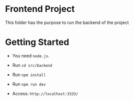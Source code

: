 # Frontend Project
This folder has the purpose to run the backend of the project

# Getting Started

- You need `node.js`.

- Run `cd src/backend`

- Run `npm install`

- Run `npm run dev`

- Access: `http://localhost:3333/`